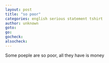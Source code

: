 ```yaml
---
layout: post
title: "so poor"
categories: english serious statement tshirt 
author: unknown
goto: 
go: 
gocheck: 
alsocheck: 
---
```


Some poeple are so poor, all they have is money
